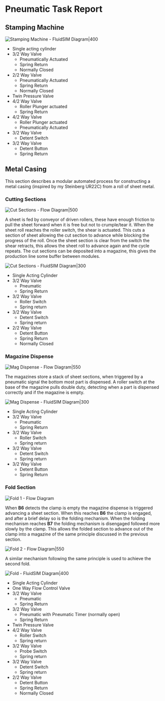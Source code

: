 
# Pneumatic Task Report 

## Stamping Machine

![Stamping Machine - FluidSIM Diagram|400](Stamping%20Machine%20-%20FluidSIM%20Diagram.png)

- Single acting cylinder
- 3/2 Way Valve 
	- Pneumatically Actuated 
	- Spring Return
	- Normally Closed
- 2/2 Way Valve 
	- Pneumatically Actuated 
	- Spring Return
	- Normally Closed
- Twin Pressure Valve
- 4/2 Way Valve
	- Roller Plunger actuated
	- Spring Return
- 4/2 Way Valve
	- Roller Plunger actuated
	- Pneumatically Actuated 
- 3/2 Way Valve
	- Detent Switch
- 3/2 Way Valve
	- Detent Button
	- Spring Return

## Metal Casing 

This section describes a modular automated process for constructing a metal casing (inspired by my Steinberg UR22C) from a roll of sheet metal. 

### Cutting Sections

![Cut Sections - Flow Diagram|500](Cut%20Sections%20-%20Flow%20Diagram.svg)

A sheet is fed by conveyor of driven rollers, these have enough friction to pull the sheet forward when it is free but not to crumple/tear it.
When the sheet roll reaches the roller switch, the shear is actuated.
This cuts a section of sheet allowing the cut section to advance while blocking the progress of the roll.
Once the sheet section is clear from the switch the shear retracts, this allows the sheet roll to advance again and the cycle repeats.
The cut sections can be deposited into a magazine, this gives the production line some buffer between modules. 

![Cut Sections - FluidSIM Diagram|300](Cut%20Sections%20-%20FluidSIM%20Diagram.png)

- Single Acting Cylinder
- 3/2 Way Valve
	- Pneumatic
	- Spring Return
- 3/2 Way Valve
	- Roller Switch
	- Spring return
- 3/2 Way Valve
	- Detent Switch
	- Spring return
- 2/2 Way Valve
	- Detent Button
	- Spring Return
	- Normally Closed

### Magazine Dispense

![Mag Dispense - Flow Diagram|550](Mag%20Dispense%20-%20Flow%20Diagram.svg)

The magazines store a stack of sheet sections, when triggered by a pneumatic signal the bottom most part is dispensed. 
A roller switch at the base of the magazine pulls double duty, detecting when a part is dispensed correctly and if the magazine is empty.

![Mag Dispense - FluidSIM Diagram|300](Mag%20Dispense%20-%20FluidSIM%20Diagram.png)

- Single Acting Cylinder
- 3/2 Way Valve
	- Pneumatic
	- Spring Return
- 3/2 Way Valve
	- Roller Switch
	- Spring return
- 3/2 Way Valve
	- Detent Switch
	- Spring return
- 3/2 Way Valve
	- Detent Button
	- Spring Return

### Fold Section

![Fold 1 - Flow Diagram](Fold%201%20-%20Flow%20Diagram.svg)

When **B6** detects the clamp is empty the magazine dispense is triggered advancing a sheet section. 
When this reaches **B6** the clamp is engaged, and after a brief delay so is the folding mechanism.
When the folding mechanism reaches **B7** the folding mechanism is disengaged followed more slowly by the clamp.
This allows the folded section to advance out of the clamp into a magazine of the same principle discussed in the previous section. 

![Fold 2 - Flow Diagram|550](Fold%202%20-%20Flow%20Diagram.svg)

A similar mechanism following the same principle is used to achieve the second fold.



![Fold - FluidSIM Diagram|400](Fold%20-%20FluidSIM%20Diagram.png)

- Single Acting Cylinder
- One Way Flow Control Valve
- 3/2 Way Valve
	- Pneumatic
	- Spring Return
- 3/2 Way Valve
	- Pneumatic with Pneumatic Timer (normally open)
	- Spring Return
- Twin Pressure Valve
- 4/2 Way Valve
	- Roller Switch
	- Spring return
- 3/2 Way Valve
	- Probe Switch
	- Spring return
- 3/2 Way Valve
	- Detent Switch
	- Spring return
- 2/2 Way Valve
	- Detent Button
	- Spring Return
	- Normally Closed


